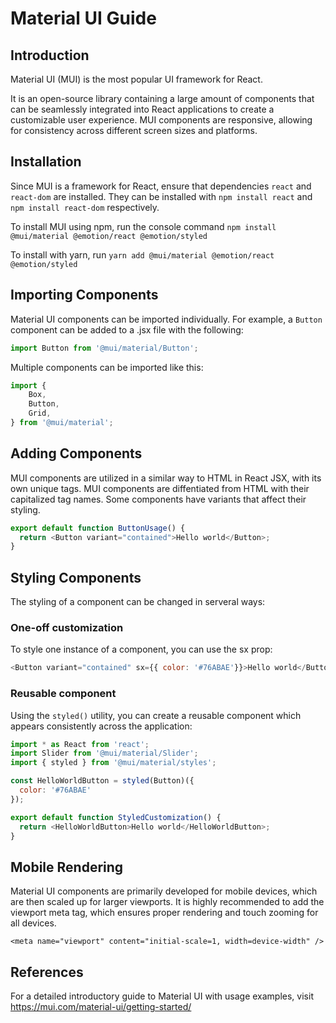 # Material UI Guide

## Introduction

Material UI (MUI) is the most popular UI framework for React.

It is an open-source library containing a large amount of components that can be seamlessly integrated into React applications to create a customizable user experience. MUI components are responsive, allowing for consistency across different screen sizes and platforms.

## Installation

Since MUI is a framework for React, ensure that dependencies `react` and `react-dom` are installed. They can be installed with `npm install react` and `npm install react-dom` respectively.

To install MUI using npm, run the console command `npm install @mui/material @emotion/react @emotion/styled`

To install with yarn, run `yarn add @mui/material @emotion/react @emotion/styled`

## Importing Components

Material UI components can be imported individually. For example, a `Button` component can be added to a .jsx file with the following:

```js
import Button from '@mui/material/Button';
```

Multiple components can be imported like this:

```js
import {
    Box,
    Button,
    Grid,
} from '@mui/material';
```

## Adding Components

MUI components are utilized in a similar way to HTML in React JSX, with its own unique tags. MUI components are diffentiated from HTML with their capitalized tag names. Some components have variants that affect their styling.

```js
export default function ButtonUsage() {
  return <Button variant="contained">Hello world</Button>;
}
```

## Styling Components

The styling of a component can be changed in serveral ways:

### One-off customization

To style one instance of a component, you can use the sx prop:

```js
<Button variant="contained" sx={{ color: '#76ABAE'}}>Hello world</Button>
```

### Reusable component

Using the `styled()` utility, you can create a reusable component which appears consistently across the application:

```js
import * as React from 'react';
import Slider from '@mui/material/Slider';
import { styled } from '@mui/material/styles';

const HelloWorldButton = styled(Button)({
  color: '#76ABAE'
});

export default function StyledCustomization() {
  return <HelloWorldButton>Hello world</HelloWorldButton>;
}
```

## Mobile Rendering

Material UI components are primarily developed for mobile devices, which are then scaled up for larger viewports. It is highly recommended to add the viewport meta tag, which ensures proper rendering and touch zooming for all devices.

`<meta name="viewport" content="initial-scale=1, width=device-width" />`

## References

For a detailed introductory guide to Material UI with usage examples, visit https://mui.com/material-ui/getting-started/